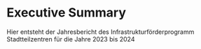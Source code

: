 # Executive Summary

Hier entsteht der Jahresbericht des Infrastrukturförderprogramm Stadtteilzentren für die Jahre 2023 bis 2024

